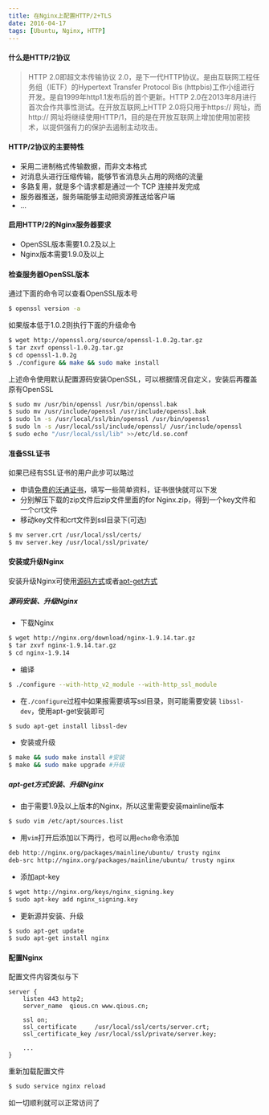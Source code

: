 ```yaml
---
title: 在Nginx上配置HTTP/2+TLS
date: 2016-04-17
tags: [Ubuntu, Nginx, HTTP]
---
```


#### **什么是HTTP/2协议**

> HTTP 2.0即超文本传输协议 2.0，是下一代HTTP协议。是由互联网工程任务组（IETF）的Hypertext Transfer Protocol Bis (httpbis)工作小组进行开发。是自1999年http1.1发布后的首个更新。HTTP 2.0在2013年8月进行首次合作共事性测试。在开放互联网上HTTP 2.0将只用于https:// 网址，而 http:// 网址将继续使用HTTP/1，目的是在开放互联网上增加使用加密技术，以提供强有力的保护去遏制主动攻击。

#### **HTTP/2协议的主要特性**

* 采用二进制格式传输数据，而非文本格式
* 对消息头进行压缩传输，能够节省消息头占用的网络的流量
* 多路复用，就是多个请求都是通过一个 TCP 连接并发完成
* 服务器推送，服务端能够主动把资源推送给客户端
* ...

<!--more-->

#### **启用HTTP/2的Nginx服务器要求**

* OpenSSL版本需要1.0.2及以上
* Nginx版本需要1.9.0及以上

#### **检查服务器OpenSSL版本**

通过下面的命令可以查看OpenSSL版本号

```bash
$ openssl version -a
```

如果版本低于1.0.2则执行下面的升级命令

```bash
$ wget http://openssl.org/source/openssl-1.0.2g.tar.gz
$ tar zxvf openssl-1.0.2g.tar.gz
$ cd openssl-1.0.2g
$ ./configure && make && sudo make install
```

上述命令使用默认配置源码安装OpenSSL，可以根据情况自定义，安装后再覆盖原有OpenSSL

```bash
$ sudo mv /usr/bin/openssl /usr/bin/openssl.bak
$ sudo mv /usr/include/openssl /usr/include/openssl.bak
$ sudo ln -s /usr/local/ssl/bin/openssl /usr/bin/openssl
$ sudo ln -s /usr/local/ssl/include/openssl/ /usr/include/openssl
$ sudo echo "/usr/local/ssl/lib" >>/etc/ld.so.conf
```

#### **准备SSL证书**

如果已经有SSL证书的用户此步可以略过

* 申请[免费的沃通证书](https://buy.wosign.com/FreeSSL.html)，填写一些简单资料，证书很快就可以下发
* 分别解压下载的zip文件后zip文件里面的for Nginx.zip，得到一个key文件和一个crt文件
* 移动key文件和crt文件到ssl目录下(可选)

```bash
$ mv server.crt /usr/local/ssl/certs/
$ mv server.key /usr/local/ssl/private/
```

#### **安装或升级Nginx**

安装升级Nginx可使用[源码方式](#源码安装、升级Nginx)或者[apt-get方式](#apt-get方式安装、升级Nginx)

##### **源码安装、升级Nginx**

* 下载Nginx

```bash
$ wget http://nginx.org/download/nginx-1.9.14.tar.gz
$ tar zxvf nginx-1.9.14.tar.gz
$ cd nginx-1.9.14
```

* 编译

```bash
$ ./configure --with-http_v2_module --with-http_ssl_module
```

* 在`./configure`过程中如果报需要填写ssl目录，则可能需要安装 `libssl-dev`，使用apt-get安装即可

```bash
$ sudo apt-get install libssl-dev
```

* 安装或升级

```bash
$ make && sudo make install #安装
$ make && sudo make upgrade #升级
```

##### **apt-get方式安装、升级Nginx**

* 由于需要1.9及以上版本的Nginx，所以这里需要安装mainline版本

```bash
$ sudo vim /etc/apt/sources.list
```

* 用`vim`打开后添加以下两行，也可以用`echo`命令添加

```bash
deb http://nginx.org/packages/mainline/ubuntu/ trusty nginx
deb-src http://nginx.org/packages/mainline/ubuntu/ trusty nginx
```

* 添加apt-key

```bash
$ wget http://nginx.org/keys/nginx_signing.key
$ sudo apt-key add nginx_signing.key
```

* 更新源并安装、升级

```bash
$ sudo apt-get update
$ sudo apt-get install nginx
```

#### **配置Nginx**

配置文件内容类似与下

```nginx
server {
    listen 443 http2;
    server_name  qious.cn www.qious.cn;

    ssl on;
    ssl_certificate     /usr/local/ssl/certs/server.crt;
    ssl_certificate_key /usr/local/ssl/private/server.key;

    ...
}
```

重新加载配置文件

```bash
$ sudo service nginx reload
```

如一切顺利就可以正常访问了